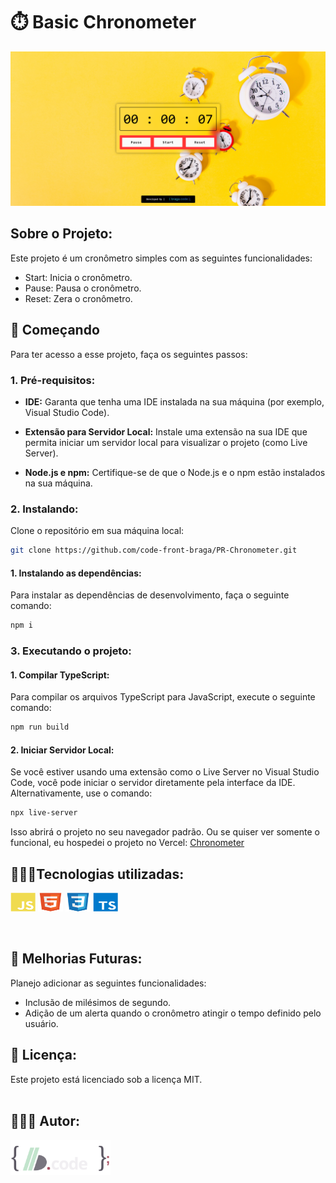# ⏱️ Basic Chronometer

<img src='./src/assets/img/chronometer_print.png' alt='Print do Projeto' />

## Sobre o Projeto:

Este projeto é um cronômetro simples com as seguintes funcionalidades:

- Start: Inicia o cronômetro.
- Pause: Pausa o cronômetro.
- Reset: Zera o cronômetro.

## 📌 Começando

Para ter acesso a esse projeto, faça os seguintes passos:

### **1. Pré-requisitos:**

- **IDE:** Garanta que tenha uma IDE instalada na sua máquina (por exemplo, Visual Studio Code).

- **Extensão para Servidor Local:** Instale uma extensão na sua IDE que permita iniciar um servidor local para visualizar o projeto (como Live Server).

- **Node.js e npm:** Certifique-se de que o Node.js e o npm estão instalados na sua máquina.

### **2. Instalando:**

Clone o repositório em sua máquina local:

```bash
git clone https://github.com/code-front-braga/PR-Chronometer.git
```

#### **1. Instalando as dependências:**

Para instalar as dependências de desenvolvimento, faça o seguinte comando:

```bash
npm i
```

### **3. Executando o projeto:**

#### **1. Compilar TypeScript:**

Para compilar os arquivos TypeScript para JavaScript, execute o seguinte comando:

```bash
npm run build
```

#### **2. Iniciar Servidor Local:**

Se você estiver usando uma extensão como o Live Server no Visual Studio Code, você pode iniciar o servidor diretamente pela interface da IDE. Alternativamente, use o comando:

```bash
npx live-server
```

Isso abrirá o projeto no seu navegador padrão. Ou se quiser ver somente o funcional, eu hospedei o projeto no Vercel: [Chronometer](https://pr-chronometer.vercel.app)

## 🧑🏻‍💻Tecnologias utilizadas:

<div style="flex-basis: 48%;">
<img align="center" alt="Js" height="30" width="40" src="https://raw.githubusercontent.com/devicons/devicon/master/icons/javascript/javascript-plain.svg">

<img align="center" alt="HTML" height="30" width="40" src="https://raw.githubusercontent.com/devicons/devicon/master/icons/html5/html5-original.svg">

<img align="center" alt="CSS" height="30" width="40" src="https://raw.githubusercontent.com/devicons/devicon/master/icons/css3/css3-original.svg">

<img align="center" alt="TS" height="30" width="40" src="https://raw.githubusercontent.com/devicons/devicon/master/icons/typescript/typescript-plain.svg">  
</div>
<br>
<br>

## 🔄️ Melhorias Futuras:

Planejo adicionar as seguintes funcionalidades:

- Inclusão de milésimos de segundo.
- Adição de um alerta quando o cronômetro atingir o tempo definido pelo usuário.

## 📝 Licença:

Este projeto está licenciado sob a licença MIT.
<br>
<br>

## 🧑🏻‍💻 Autor:

<a href="https://github.com/code-front-braga" style="text-align: justify;">
<img src="./src/assets/img/F_L_2.svg" alt="Logo" style="width: 160px;">
</a>
